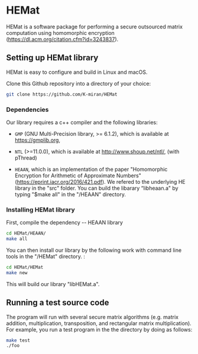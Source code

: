# HEMat

HEMat is a software package for performing a secure outsourced matrix computation using homomorphic encryption (https://dl.acm.org/citation.cfm?id=3243837). 

## Setting up HEMat library 

HEMat is easy to configure and build in Linux and macOS. 

Clone this Github repository into a directory of your choice:

```sh
git clone https://github.com/K-miran/HEMat
```

### Dependencies

Our library requires a c++ compiler and the following libraries:

* `GMP` (GNU Multi-Precision library, >= 6.1.2), which is available at https://gmplib.org,

* `NTL`  (>=11.0.0), which is available at http://www.shoup.net/ntl/,  (with pThread)

* `HEAAN`,  which is an implementation of the paper "Homomorphic Encryption for Arithmetic of Approximate Numbers" (https://eprint.iacr.org/2016/421.pdf). We refered to the underlying HE library in the "src" folder. You can build the libarary “libheaan.a" by typing "$make all" in the "/HEAAN" directory.


### Installing HEMat library

First, compile the dependency -- HEAAN library
```sh
cd HEMat/HEAAN/
make all
```

You can then install our library by the following work with command line tools in the "/HEMat" directory. :

```sh
cd HEMat/HEMat
make new
```

This will build our library "libHEMat.a".  

## Running a test source code

The program will run with several secure matrix algorithms (e.g. matrix addition, multiplication, transposition, and rectangular matrix multiplication).  
For example, you run a test program in the the directory by doing as follows: 

```sh
make test
./foo 
```


